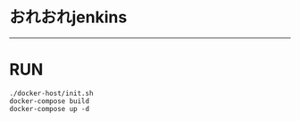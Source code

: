 # おれおれjenkins

---



# RUN


```
./docker-host/init.sh
docker-compose build
docker-compose up -d
```
